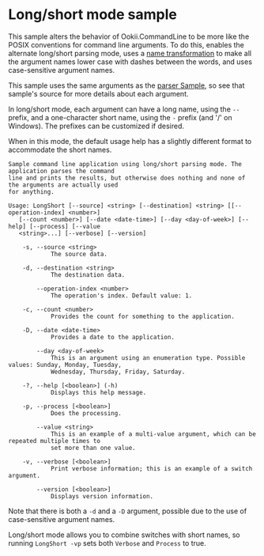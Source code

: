 ﻿# Long/short mode sample

This sample alters the behavior of Ookii.CommandLine to be more like the POSIX conventions for
command line arguments. To do this, enables the alternate long/short parsing mode, uses a
[name transformation](../../../docs/DefiningArguments.md#name-transformation) to make all the
argument names lower case with dashes between the words, and uses case-sensitive argument names.

This sample uses the same arguments as the [parser Sample](../Parser), so see that sample's source
for more details about each argument.

In long/short mode, each argument can have a long name, using the `--` prefix, and a one-character
short name, using the `-` prefix (and '/' on Windows). The prefixes can be customized if desired.

When in this mode, the default usage help has a slightly different format to accommodate the short
names.

```text
Sample command line application using long/short parsing mode. The application parses the command
line and prints the results, but otherwise does nothing and none of the arguments are actually used
for anything.

Usage: LongShort [--source] <string> [--destination] <string> [[--operation-index] <number>]
   [--count <number>] [--date <date-time>] [--day <day-of-week>] [--help] [--process] [--value
   <string>...] [--verbose] [--version]

    -s, --source <string>
            The source data.

    -d, --destination <string>
            The destination data.

        --operation-index <number>
            The operation's index. Default value: 1.

    -c, --count <number>
            Provides the count for something to the application.

    -D, --date <date-time>
            Provides a date to the application.

        --day <day-of-week>
            This is an argument using an enumeration type. Possible values: Sunday, Monday, Tuesday,
            Wednesday, Thursday, Friday, Saturday.

    -?, --help [<boolean>] (-h)
            Displays this help message.

    -p, --process [<boolean>]
            Does the processing.

        --value <string>
            This is an example of a multi-value argument, which can be repeated multiple times to
            set more than one value.

    -v, --verbose [<boolean>]
            Print verbose information; this is an example of a switch argument.

        --version [<boolean>]
            Displays version information.
```

Note that there is both a `-d` and a `-D` argument, possible due to the use of case-sensitive
argument names.

Long/short mode allows you to combine switches with short names, so running `LongShort -vp` sets
both `Verbose` and `Process` to true.
